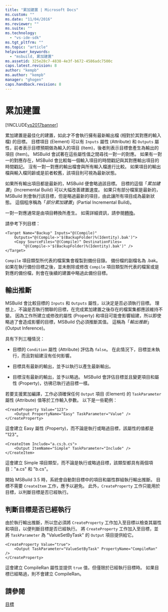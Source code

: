 ```yaml
---
title: "累加建置 | Microsoft Docs"
ms.custom: ""
ms.date: "11/04/2016"
ms.reviewer: ""
ms.suite: ""
ms.technology: 
  - "vs-ide-sdk"
ms.tgt_pltfrm: ""
ms.topic: "article"
helpviewer_keywords: 
  - "msbuild, 累加建置"
ms.assetid: 325e28c7-4838-4e3f-b672-4586adc7500c
caps.latest.revision: 8
author: "kempb"
ms.author: "kempb"
manager: "ghogen"
caps.handback.revision: 8
---
```

# 累加建置
[!INCLUDE[vs2017banner](../code-quality/includes/vs2017banner.md)]

累加建置是最佳化的建置，如此才不會執行擁有最新輸出檔 \(相對於其對應的輸入檔\) 的目標。  目標項目 \(Element\) 可以有 `Inputs` 屬性 \(Attribute\) 和 `Outputs` 屬性，前者表示目標預期做為輸入的項目 \(Item\)，後者則表示目標會產生為輸出的項目 \(Item\)。  MSBuild 會試著在這些屬性值之間尋找一對一的對應。  如果有一對一的對應存在，MSBuild 會比較每一個輸入項目的時間戳記與其對應輸出項目的時間戳記。  沒有一對一對應的輸出檔會與所有輸入檔進行比較。  如果項目的輸出檔與輸入檔同齡或是前者較舊，該項目則可視為最新狀態。  
  
 如果所有輸出項目都是最新的，MSBuild 便會略過該目標。  目標的這個「*累加建置*」\(Incremental Build\) 可以大幅改善建置速度。  如果只有部分檔案是最新的，MSBuild 則會執行該目標，但是略過最新的項目，由此讓所有項目成為最新狀態。  這個程序稱為「*部分累加建置*」\(Partial Incremental Build\)。  
  
 一對一對應通常是由項目轉換所產生。  如需詳細資訊，請參閱[轉換](../msbuild/msbuild-transforms.md)。  
  
 請參考下列目標：  
  
```  
<Target Name="Backup" Inputs="@(Compile)"   
    Outputs="@(Compile->'$(BackupFolder)%(Identity).bak')">  
    <Copy SourceFiles="@(Compile)" DestinationFiles=  
        "@(Compile->'$(BackupFolder)%(Identity).bak')" />  
</Target>  
```  
  
 `Compile` 項目類型所代表的檔案集會複製到備份目錄。  備份檔的副檔名為 .bak。  如果在執行備份目標之後，並未刪除或修改 `Compile` 項目類型所代表的檔案或是對應的備份檔，則會在後續的建置中略過此備份目標。  
  
## 輸出推斷  
 MSBuild 會比較目標的 `Inputs` 和 `Outputs` 屬性，以決定是否必須執行目標。  理想上，不論是否執行關聯的目標，在完成累加建置之後存在的檔案集都應該維持不變。  因為工作所建立或修改的屬性 \(Property\) 和項目可能會影響組建，所以即使略過了會造成影響的目標，MSBuild 仍必須推斷其值。  這稱為「*輸出推斷*」\(Output Inference\)。  
  
 具有下列三種情況：  
  
-   目標的 `Condition` 屬性 \(Attribute\) 評估為 `false`。  在此情況下，目標並未執行，而且對組建沒有任何影響。  
  
-   目標具有最新的輸出，並予以執行以產生最新輸出。  
  
-   目標沒有最新的輸出，並予以略過。  MSBuild 會評估目標並且變更項目和屬性 \(Property\)，彷彿已執行過目標一樣。  
  
 若要支援累加編譯，工作必須確保任何 `Output` 項目 \(Element\) 的 `TaskParameter` 屬性 \(Attribute\) 值等於工作輸入參數。  以下是一些範例：  
  
```  
<CreateProperty Value="123">  
    <Output PropertyName="Easy" TaskParameter="Value" />  
</CreateProperty>  
```  
  
 這會建立 Easy 屬性 \(Property\)，而不論是執行或略過目標，該屬性的值都是 "123"。  
  
```  
<CreateItem Include="a.cs;b.cs">  
    <Output ItemName="Simple" TaskParameter="Include" />  
</CreateItem>  
```  
  
 這會建立 Simple 項目類型，而不論是執行或略過目標，該類型都具有兩個項目："a.cs" 和 "b.cs"。  
  
 開始 MSBuild 3.5 時，系統會自動對目標中的項目和屬性群組執行輸出推斷。  目標不需要 `CreateItem` 工作，應予以避免。  此外，`CreateProperty` 工作只能用於目標，以判斷目標是否已經執行。  
  
## 判斷目標是否已經執行  
 由於執行輸出推斷，所以您必須將 `CreateProperty` 工作加入至目標以檢查其屬性和項目，以便判斷目標是否已經執行。  將 `CreateProperty` 工作加入至目標，並將 `TaskParameter` 為 "ValueSetByTask" 的 `Output` 項目提供給它。  
  
```  
<CreateProperty Value="true">  
    <Output TaskParameter="ValueSetByTask" PropertyName="CompileRan" />  
</CreateProperty>  
```  
  
 這會建立 CompileRan 屬性並提供 `true` 值，但僅限於已經執行目標時。  如果目標已經略過，則不會建立 CompileRan。  
  
## 請參閱  
 [目標](../msbuild/msbuild-targets.md)